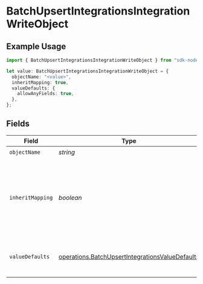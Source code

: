 # BatchUpsertIntegrationsIntegrationWriteObject

## Example Usage

```typescript
import { BatchUpsertIntegrationsIntegrationWriteObject } from "sdk-node-platform/models/operations";

let value: BatchUpsertIntegrationsIntegrationWriteObject = {
  objectName: "<value>",
  inheritMapping: true,
  valueDefaults: {
    allowAnyFields: true,
  },
};
```

## Fields

| Field                                                                                                                     | Type                                                                                                                      | Required                                                                                                                  | Description                                                                                                               | Example                                                                                                                   |
| ------------------------------------------------------------------------------------------------------------------------- | ------------------------------------------------------------------------------------------------------------------------- | ------------------------------------------------------------------------------------------------------------------------- | ------------------------------------------------------------------------------------------------------------------------- | ------------------------------------------------------------------------------------------------------------------------- |
| `objectName`                                                                                                              | *string*                                                                                                                  | :heavy_check_mark:                                                                                                        | N/A                                                                                                                       |                                                                                                                           |
| `inheritMapping`                                                                                                          | *boolean*                                                                                                                 | :heavy_minus_sign:                                                                                                        | If true, the write object will inherit the mapping from the read object. If false, the write object will have no mapping. | true                                                                                                                      |
| `valueDefaults`                                                                                                           | [operations.BatchUpsertIntegrationsValueDefaults](../../models/operations/batchupsertintegrationsvaluedefaults.md)        | :heavy_minus_sign:                                                                                                        | Configuration to set default write values for object fields.                                                              |                                                                                                                           |